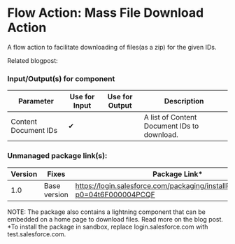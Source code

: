 # Flow Action: Mass File Download Action

A flow action to facilitate downloading of files(as a zip) for the given IDs.

Related blogpost:

### Input/Output(s) for component
|Parameter	               |Use for Input	   |Use for Output	   |Description 
|-|-|-|-|
| Content Document IDs | ✔ |  | A list of Content Document IDs to download. |

### Unmanaged package link(s):
| Version | Fixes |Package Link*	    
|-|-|-|
| 1.0 | Base version | https://login.salesforce.com/packaging/installPackage.apexp?p0=04t6F000004PCQF |

NOTE: The package also contains a lightning component that can be embedded on a home page to download files. Read more on the blog post.
*To install the package in sandbox, replace login.salesforce.com with test.salesforce.com.